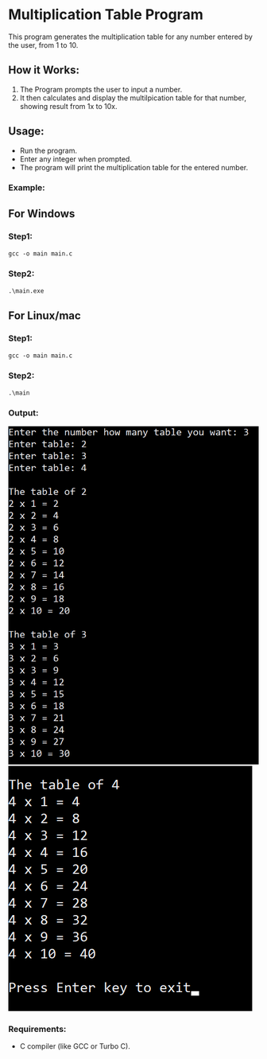 # Multiplication Table Program

This program generates the multiplication table for any number entered by the user, from 1 to 10.

## How it Works:
1. The Program prompts the user to input a number.
2. It then calculates and display the multilpication table for that number, showing result from 1x to 10x.

## Usage:
- Run the program.
- Enter any integer when prompted.
- The program will print the multiplication table for the entered number.

### Example:
## For Windows
### Step1:
```
gcc -o main main.c
```

### Step2:
```
.\main.exe
```

## For Linux/mac
### Step1:
```
gcc -o main main.c
```

### Step2:
```
.\main
```

### Output:
![alt text](Screenshots/out1.png)
![alt text](Screenshots/out2.png)

### Requirements:
- C compiler (like GCC or Turbo C).
